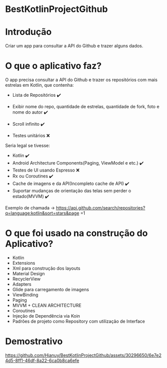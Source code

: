 #  BestKotlinProjectGithub
# Introdução 
Criar um app para consultar a API do Github e trazer alguns dados.

# O que o aplicativo faz?

O app precisa consultar a API do Github e trazer os repositórios com mais estrelas em
Kotlin, que contenha:
- Lista de Repositórios ✔️

- Exibir nome do repo, quantidade de estrelas, quantidade de fork, foto e nome do autor ✔️
- Scroll infinito ✔️
- Testes unitários ❌

Seria legal se tivesse:
- Kotlin ✔️
- Android Architecture Components(Paging, ViewModel e etc.) ✔️
- Testes de UI usando Espresso ❌
- Rx ou Coroutines ✔️
- Cache de imagens e da API(Incompleto cache de API) ✔️
- Suportar mudanças de orientação das telas sem perder o estado(MVVM)  ✔️

Exemplo de chamada -> https://api.github.com/search/repositories?q=language:kotlin&sort=stars&page
=1

# O que foi usado na construção do Aplicativo?
- Kotlin
- Extensions
- Xml para construção dos layouts
- Material Design
- RecyclerView
- Adapters 
- Glide para carregamento de imagens
- ViewBinding
- Paging
- MVVM + CLEAN ARCHITECTURE 
- Coroutines
- Injeção de Dependência via Koin
- Padrões de projeto como Repository com utilização de Interface


# Demostrativo


https://github.com/Hianuy/BestKotlinProjectGithub/assets/30296650/6e7e24d5-8ff1-46df-8a22-6ca0b8ca6efe

